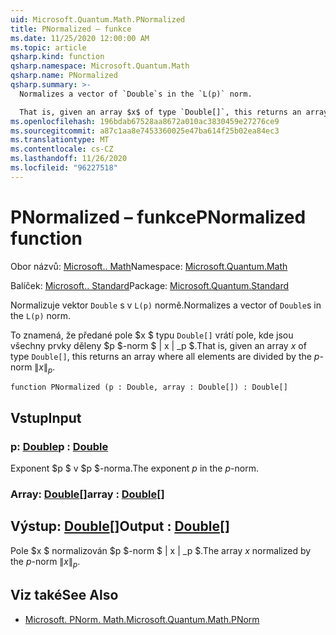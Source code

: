 ```yaml
---
uid: Microsoft.Quantum.Math.PNormalized
title: PNormalized – funkce
ms.date: 11/25/2020 12:00:00 AM
ms.topic: article
qsharp.kind: function
qsharp.namespace: Microsoft.Quantum.Math
qsharp.name: PNormalized
qsharp.summary: >-
  Normalizes a vector of `Double`s in the `L(p)` norm.

  That is, given an array $x$ of type `Double[]`, this returns an array where all elements are divided by the $p$-norm $\|x\|_p$.
ms.openlocfilehash: 196bdab67528aa8672a010ac3830459e27276ce9
ms.sourcegitcommit: a87c1aa8e7453360025e47ba614f25b02ea84ec3
ms.translationtype: MT
ms.contentlocale: cs-CZ
ms.lasthandoff: 11/26/2020
ms.locfileid: "96227518"
---
```

# <a name="pnormalized-function"></a><span data-ttu-id="f4d53-102">PNormalized – funkce</span><span class="sxs-lookup"><span data-stu-id="f4d53-102">PNormalized function</span></span>

<span data-ttu-id="f4d53-103">Obor názvů: [Microsoft.. Math](xref:Microsoft.Quantum.Math)</span><span class="sxs-lookup"><span data-stu-id="f4d53-103">Namespace: [Microsoft.Quantum.Math](xref:Microsoft.Quantum.Math)</span></span>

<span data-ttu-id="f4d53-104">Balíček: [Microsoft.. Standard](https://nuget.org/packages/Microsoft.Quantum.Standard)</span><span class="sxs-lookup"><span data-stu-id="f4d53-104">Package: [Microsoft.Quantum.Standard](https://nuget.org/packages/Microsoft.Quantum.Standard)</span></span>


<span data-ttu-id="f4d53-105">Normalizuje vektor `Double` s v `L(p)` normě.</span><span class="sxs-lookup"><span data-stu-id="f4d53-105">Normalizes a vector of `Double`s in the `L(p)` norm.</span></span>

<span data-ttu-id="f4d53-106">To znamená, že předané pole $x $ typu `Double[]` vrátí pole, kde jsou všechny prvky děleny $p $-norm $ \| x \| _p $.</span><span class="sxs-lookup"><span data-stu-id="f4d53-106">That is, given an array $x$ of type `Double[]`, this returns an array where all elements are divided by the $p$-norm $\|x\|_p$.</span></span>

```qsharp
function PNormalized (p : Double, array : Double[]) : Double[]
```


## <a name="input"></a><span data-ttu-id="f4d53-107">Vstup</span><span class="sxs-lookup"><span data-stu-id="f4d53-107">Input</span></span>

### <a name="p--double"></a><span data-ttu-id="f4d53-108">p: [Double](xref:microsoft.quantum.lang-ref.double)</span><span class="sxs-lookup"><span data-stu-id="f4d53-108">p : [Double](xref:microsoft.quantum.lang-ref.double)</span></span>

<span data-ttu-id="f4d53-109">Exponent $p $ v $p $-norma.</span><span class="sxs-lookup"><span data-stu-id="f4d53-109">The exponent $p$ in the $p$-norm.</span></span>


### <a name="array--double"></a><span data-ttu-id="f4d53-110">Array: [Double](xref:microsoft.quantum.lang-ref.double)[]</span><span class="sxs-lookup"><span data-stu-id="f4d53-110">array : [Double](xref:microsoft.quantum.lang-ref.double)[]</span></span>





## <a name="output--double"></a><span data-ttu-id="f4d53-111">Výstup: [Double](xref:microsoft.quantum.lang-ref.double)[]</span><span class="sxs-lookup"><span data-stu-id="f4d53-111">Output : [Double](xref:microsoft.quantum.lang-ref.double)[]</span></span>

<span data-ttu-id="f4d53-112">Pole $x $ normalizován $p $-norm $ \| x \| _p $.</span><span class="sxs-lookup"><span data-stu-id="f4d53-112">The array $x$ normalized by the $p$-norm $\|x\|_p$.</span></span>

## <a name="see-also"></a><span data-ttu-id="f4d53-113">Viz také</span><span class="sxs-lookup"><span data-stu-id="f4d53-113">See Also</span></span>

- [<span data-ttu-id="f4d53-114">Microsoft. PNorm. Math.</span><span class="sxs-lookup"><span data-stu-id="f4d53-114">Microsoft.Quantum.Math.PNorm</span></span>](xref:Microsoft.Quantum.Math.PNorm)